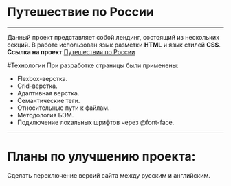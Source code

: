 # Путешествие по России
----------
Данный проект представляет собой лендинг, состоящий из нескольких секций.
В работе использован язык разметки **HTML** и язык стилей **CSS**.  
**Ссылка на проект** [Путешествия по России](https://radik0304.github.io/russian-travel/)

#Технологии
При разработке страницы были применены:
* Flexbox-верстка.
* Grid-верстка.
* Адаптивная верстка.
* Семантические теги.
* Относительные пути к файлам.
* Методология БЭМ.
* Подключение локальных шрифтов через @font-face.

---
# Планы по улучшению проекта:  
Сделать переключение версий сайта между русским и английским.

